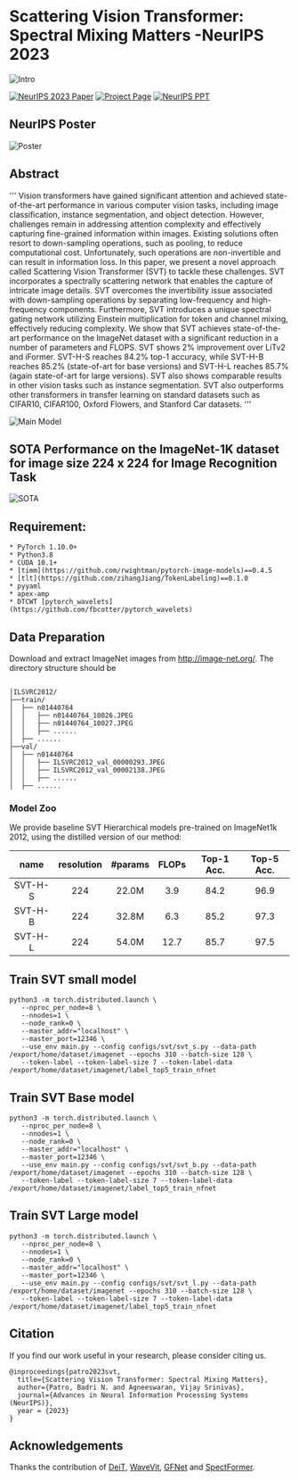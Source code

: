 # Scattering Vision Transformer: Spectral Mixing Matters -NeurIPS 2023

![Intro](images/ebm.png)


[![NeurIPS 2023 Paper](http://img.shields.io/badge/NeruIPS2023%20Paper-arxiv.2311.01310-B31B1B.svg)](https://arxiv.org/abs/2311.01310)
[![Project Page](https://img.shields.io/badge/Project%20Page-svt-B31B1B.svg)](https://badripatro.github.io/svt/)
[![NeurIPS PPT](https://img.shields.io/badge/PPT%20NeurIPS-svt-B31B1B.svg)](https://badripatro.github.io/svt/images/NeurIPS_2023_Poster_SVT.pdf)

## NeurIPS Poster
![Poster](images/NeurIPS_2023_poster_SVT.png)


## Abstract

'''
Vision transformers have gained significant attention and achieved state-of-the-art performance in various computer vision tasks, including image classification, instance segmentation, and object detection. However, challenges remain in addressing attention complexity and effectively capturing fine-grained information within images. Existing solutions often resort to down-sampling operations, such as pooling, to reduce computational cost. Unfortunately, such operations are non-invertible and can result in information loss. In this paper, we present a novel approach called Scattering Vision Transformer (SVT) to tackle these challenges. SVT incorporates a spectrally scattering network that enables the capture of intricate image details. SVT overcomes the invertibility issue associated with down-sampling operations by separating low-frequency and high-frequency components. Furthermore, SVT introduces a unique spectral gating network utilizing Einstein multiplication for token and channel mixing, effectively reducing complexity. We show that SVT achieves state-of-the-art performance on the ImageNet dataset with a significant reduction in a number of parameters and FLOPS. SVT shows 2\% improvement over LiTv2 and iFormer. SVT-H-S reaches 84.2\% top-1 accuracy, while SVT-H-B reaches 85.2\% (state-of-art for base versions) and SVT-H-L reaches 85.7\% (again state-of-art for large versions). SVT also shows comparable results in other vision tasks such as instance segmentation. SVT also outperforms other transformers in transfer learning on standard datasets such as CIFAR10, CIFAR100, Oxford Flowers, and Stanford Car datasets.
'''

![Main Model](images/SVT_main.png)

## SOTA Performance on the ImageNet-1K dataset for image size 224 x 224 for  Image Recognition Task

![SOTA](images/svt_sota.PNG)

## Requirement:

```
* PyTorch 1.10.0+
* Python3.8
* CUDA 10.1+
* [timm](https://github.com/rwightman/pytorch-image-models)==0.4.5
* [tlt](https://github.com/zihangJiang/TokenLabeling)==0.1.0
* pyyaml
* apex-amp
* DTCWT [pytorch_wavelets](https://github.com/fbcotter/pytorch_wavelets)
```


## Data Preparation

Download and extract ImageNet images from http://image-net.org/. The directory structure should be

```

│ILSVRC2012/
├──train/
│  ├── n01440764
│  │   ├── n01440764_10026.JPEG
│  │   ├── n01440764_10027.JPEG
│  │   ├── ......
│  ├── ......
├──val/
│  ├── n01440764
│  │   ├── ILSVRC2012_val_00000293.JPEG
│  │   ├── ILSVRC2012_val_00002138.JPEG
│  │   ├── ......
│  ├── ......

```


### Model Zoo

We provide baseline SVT Hierarchical models pre-trained on ImageNet1k 2012, using the distilled version of our method:

| name | resolution | #params | FLOPs | Top-1 Acc. | Top-5 Acc. |
| :---: | :---: | :---: | :---: | :---: | :---: |
| SVT-H-S | 224 | 22.0M | 3.9 | 84.2  | 96.9 |
| SVT-H-B | 224 | 32.8M | 6.3 |  85.2 | 97.3 |
| SVT-H-L | 224 | 54.0M | 12.7 | 85.7 | 97.5 | 


## Train SVT small model

```
python3 -m torch.distributed.launch \
   --nproc_per_node=8 \
   --nnodes=1 \
   --node_rank=0 \
   --master_addr="localhost" \
   --master_port=12346 \
   --use_env main.py --config configs/svt/svt_s.py --data-path /export/home/dataset/imagenet --epochs 310 --batch-size 128 \
   --token-label --token-label-size 7 --token-label-data /export/home/dataset/imagenet/label_top5_train_nfnet
```


## Train SVT Base model

```
python3 -m torch.distributed.launch \
   --nproc_per_node=8 \
   --nnodes=1 \
   --node_rank=0 \
   --master_addr="localhost" \
   --master_port=12346 \
   --use_env main.py --config configs/svt/svt_b.py --data-path /export/home/dataset/imagenet --epochs 310 --batch-size 128 \
   --token-label --token-label-size 7 --token-label-data /export/home/dataset/imagenet/label_top5_train_nfnet
```

## Train SVT Large model

```
python3 -m torch.distributed.launch \
   --nproc_per_node=8 \
   --nnodes=1 \
   --node_rank=0 \
   --master_addr="localhost" \
   --master_port=12346 \
   --use_env main.py --config configs/svt/svt_l.py --data-path /export/home/dataset/imagenet --epochs 310 --batch-size 128 \
   --token-label --token-label-size 7 --token-label-data /export/home/dataset/imagenet/label_top5_train_nfnet
```

## Citation

If you find our work useful in your research, please consider citing us.

```
@inproceedings{patro2023svt,
  title={Scattering Vision Transformer: Spectral Mixing Matters},
  author={Patro, Badri N. and Agneeswaran, Vijay Srinivas},
  journal={Advances in Neural Information Processing Systems (NeurIPS)},
  year = {2023}
}
```

## Acknowledgements
Thanks the contribution of [DeiT](https://github.com/facebookresearch/deit), [WaveVit](https://github.com/YehLi/ImageNetModel), [GFNet](https://github.com/raoyongming/GFNet) and [SpectFormer](https://badripatro.github.io/SpectFormers/).
